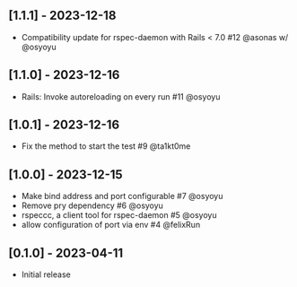 ## [1.1.1] - 2023-12-18

- Compatibility update for rspec-daemon with Rails < 7.0 #12 @asonas w/ @osyoyu

## [1.1.0] - 2023-12-16

-  Rails: Invoke autoreloading on every run #11 @osyoyu

## [1.0.1] - 2023-12-16

-  Fix the method to start the test #9 @ta1kt0me

## [1.0.0] - 2023-12-15

- Make bind address and port configurable #7 @osyoyu
- Remove pry dependency #6 @osyoyu
- rspeccc, a client tool for rspec-daemon #5 @osyoyu
- allow configuration of port via env #4 @felixRun

## [0.1.0] - 2023-04-11

- Initial release
